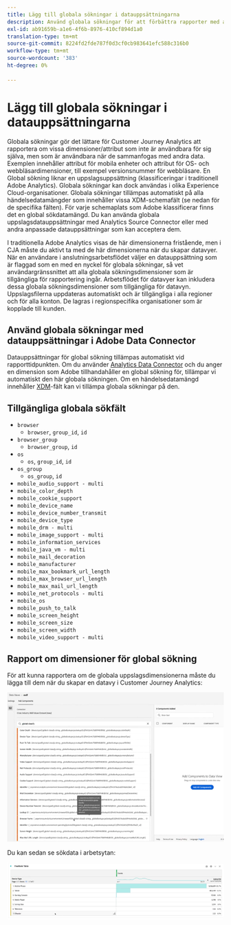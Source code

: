 ```yaml
---
title: Lägg till globala sökningar i datauppsättningarna
description: Använd globala sökningar för att förbättra rapporter med användbara dimensioner i Customer Journey Analytics.
exl-id: ab91659b-a1e6-4f6b-8976-410cf894d1a0
translation-type: tm+mt
source-git-commit: 8224fd2fde787f0d3cf0cb983641efc588c316b0
workflow-type: tm+mt
source-wordcount: '383'
ht-degree: 0%

---
```


# Lägg till globala sökningar i datauppsättningarna

Globala sökningar gör det lättare för Customer Journey Analytics att rapportera om vissa dimensioner/attribut som inte är användbara för sig själva, men som är användbara när de sammanfogas med andra data. Exemplen innehåller attribut för mobila enheter och attribut för OS- och webbläsardimensioner, till exempel versionsnummer för webbläsare. En Global sökning liknar en uppslagsuppsättning (klassificeringar i traditionell Adobe Analytics). Globala sökningar kan dock användas i olika Experience Cloud-organisationer. Globala sökningar tillämpas automatiskt på alla händelsedatamängder som innehåller vissa XDM-schemafält (se nedan för de specifika fälten).
För varje schemaplats som Adobe klassificerar finns det en global sökdatamängd. Du kan använda globala uppslagsdatauppsättningar med Analytics Source Connector eller med andra anpassade datauppsättningar som kan acceptera dem.

I traditionella Adobe Analytics visas de här dimensionerna fristående, men i CJA måste du aktivt ta med de här dimensionerna när du skapar datavyer. När en användare i anslutningsarbetsflödet väljer en datauppsättning som är flaggad som en med en nyckel för globala sökningar, så vet användargränssnittet att alla globala sökningsdimensioner som är tillgängliga för rapportering ingår. Arbetsflödet för datavyer kan inkludera dessa globala sökningsdimensioner som tillgängliga för datavyn. Uppslagsfilerna uppdateras automatiskt och är tillgängliga i alla regioner och för alla konton. De lagras i regionspecifika organisationer som är kopplade till kunden.

## Använd globala sökningar med datauppsättningar i Adobe Data Connector

Datauppsättningar för global sökning tillämpas automatiskt vid rapporttidpunkten. Om du använder [Analytics Data Connector](https://experienceleague.adobe.com/docs/experience-platform/sources/connectors/adobe-applications/analytics.html?lang=en#connectors) och du anger en dimension som Adobe tillhandahåller en global sökning för, tillämpar vi automatiskt den här globala sökningen. Om en händelsedatamängd innehåller [XDM](https://experienceleague.adobe.com/docs/experience-platform/xdm/home.html?lang=en)-fält kan vi tillämpa globala sökningar på den.

## Tillgängliga globala sökfält

* `browser`
   * `browser`, `group_id`, `id`
* `browser_group`
   * `browser_group`, `id`
* `os`
   * `os`,  `group_id`,  `id`
* `os_group`
   * `os_group`,  `id`
* `mobile_audio_support - multi`
* `mobile_color_depth`
* `mobile_cookie_support`
* `mobile_device_name`
* `mobile_device_number_transmit`
* `mobile_device_type`
* `mobile_drm - multi`
* `mobile_image_support - multi`
* `mobile_information_services`
* `mobile_java_vm - multi`
* `mobile_mail_decoration`
* `mobile_manufacturer`
* `mobile_max_bookmark_url_length`
* `mobile_max_browser_url_length`
* `mobile_max_mail_url_length`
* `mobile_net_protocols - multi`
* `mobile_os`
* `mobile_push_to_talk`
* `mobile_screen_height`
* `mobile_screen_size`
* `mobile_screen_width`
* `mobile_video_support - multi`

## Rapport om dimensioner för global sökning

För att kunna rapportera om de globala uppslagsdimensionerna måste du lägga till dem när du skapar en datavy i Customer Journey Analytics:

![](assets/global-lookup.png)

Du kan sedan se sökdata i arbetsytan:

![](assets/gl-reporting.png)
